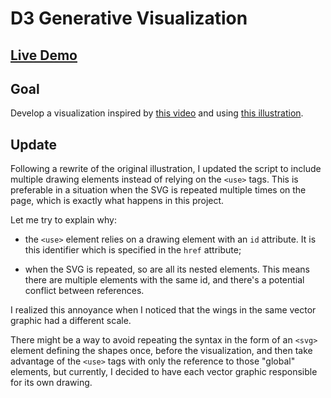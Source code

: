 # D3 Generative Visualization

## [Live Demo](https://codepen.io/borntofrappe/full/eYYQwvz)

## Goal

Develop a visualization inspired by [this video](https://www.learnwithjason.dev/generative-data-visualization-design-and-planning) and using [this illustration](https://codepen.io/borntofrappe/pen/abbQgOp).

## Update

Following a rewrite of the original illustration, I updated the script to include multiple drawing elements instead of relying on the `<use>` tags. This is preferable in a situation when the SVG is repeated multiple times on the page, which is exactly what happens in this project.

Let me try to explain why:

- the `<use>` element relies on a drawing element with an `id` attribute. It is this identifier which is specified in the `href` attribute;

- when the SVG is repeated, so are all its nested elements. This means there are multiple elements with the same id, and there's a potential conflict between references.

I realized this annoyance when I noticed that the wings in the same vector graphic had a different scale.

There might be a way to avoid repeating the syntax in the form of an `<svg>` element defining the shapes once, before the visualization, and then take advantage of the `<use>` tags with only the reference to those "global" elements, but currently, I decided to have each vector graphic responsible for its own drawing.